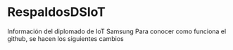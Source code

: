 # RespaldosDSIoT
Información del diplomado de IoT Samsung
Para conocer como funciona el github, se hacen los siguientes cambios
